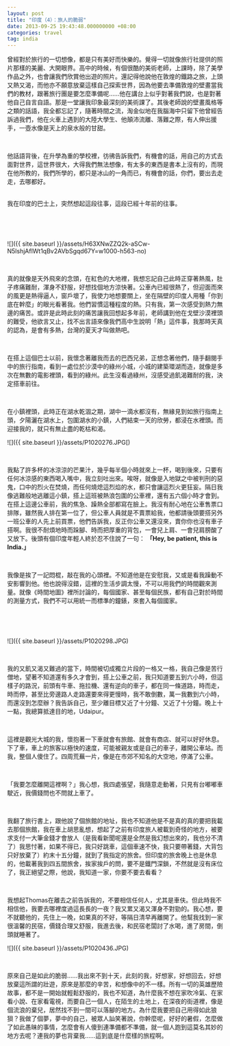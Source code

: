 ```yaml
--- 
layout: post 
title: "印度（4）：旅人的脆弱" 
date: 2013-09-25 19:43:48.000000000 +08:00
categories: travel
tag: india
---
```

 曾經對於旅行的一切想像，都是只有美好而快樂的。覺得一切就像旅行社提供的照片那樣的美麗、大開眼界。高中的時候，有個很酷的美術老師，上課時，除了美學作品之外，也會讓我們欣賞他出遊的照片。還記得他說他在敦煌的鐵路之旅，上頭又熱又渴，而他亦不願意放棄這樣自己探索世界，因為他要去準備敦煌的壁畫當我們的教材，跟著旅行團是要怎麼準備呢……他在講台上似乎對著我們說，也是對著他自己自言自語。那是一堂讓我印象最深刻的美術課了。其後老師說的壁畫風格等之類的話語，我全都忘記了，隨著時間之流，淘金似地在我腦海中只留下他曾經告訴過我們，他在火車上遇到的大陸大學生、他顛沛流離、落難之際，有人伸出援手，一壺水像是天上的泉水般的甘甜。


&nbsp;

他話語背後，在升學為重的學校裡，彷彿告訴我們，有機會的話，用自己的方式去面對世界，這世界很大，大得我們無法想像，有太多的東西是書本上沒有的，而現在他所教的，我們所學的，都只是冰山的一角而已，有機會的話，你們，要出去走走，去哪都好。

&nbsp;  
 我在印度的巴士上，突然想起這段往事，這段已經十年前的往事。

&nbsp;

&nbsp;

![]({{ site.baseurl }}/assets/H63XNwZZQ2k-aSCw-N5lshjAflWt1qBv2AVbSgqd67Y=w1000-h563-no)

&nbsp;

真的就像是天外飛來的念頭，在紅色的大地裡，我想忘記自己此時正穿著熱風，肚子疼痛難耐，渾身不舒服，好想找個地方涼快著。公車內已經很熱了，但迎面而來的風更是熱得逼人，窗戶壞了，我使力地想要關上，坐在隔壁的印度人用種「你到底在幹麼」的眼光看著我。他們習慣這種程度的熱。只有我，第一次感受到熱力無邊的痛苦。或許是此時此刻的痛苦讓我回想起多年前，老師講到他在戈壁沙漠裡頭的難受，他欲言又止，找不出言語來像我們高中生說明「熱」這件事，我那時天真的認為，是會有多熱，台灣的夏天才叫做熱吧。

&nbsp;

在搭上這個巴士以前，我懷念著離我而去的巴西兄弟，正想念著他們，隨手翻閱手中的旅行指南，看到一處位於沙漠中的綠州小城，小城的建築環湖而造，就像是多次在無數的電影裡頭，看到的綠州。此生沒看過綠州，沒感受過飢渴難耐的我，決定搭車前往。

&nbsp;

在小鎮裡頭，此時正在湖水乾涸之期，湖中一滴水都沒有，無緣見到如旅行指南上頭，夕陽灑在湖水上，包圍湖水的小鎮，人們結束一天的欣勞，都浸在水裡頭。而迎接我的，就只有無止盡的乾枯和渴。

![]({{ site.baseurl }}/assets/P1020276.JPG[)

&nbsp;

我點了許多杯的冰涼涼的芒果汁，幾乎每半個小時就來上一杯，喝到後來，只要有任何冰涼感的東西喝入嘴中，我立刻吐出來。唉呀，就像是入地獄之中被判刑的惡鬼，口中的烈火在焚燒，而任何燒熄這烈焰的水，都只會讓這烈火更狂妄。隔日我像逃難般地逃離這小鎮，搭上這班被熱浪包圍的公車裡，還有五六個小時才會到。在搭上這邊公車前，我的焦急、躁熱全部都寫在臉上。我沒有耐心地在公車售票口排隊，雖然我人排在第一位了，但公車人員就是不賣票給我，他都請後頭要搭另外一班公車的人先上前買票，他們告訴我，反正你公車又還沒來，賣你你也沒有車子搭啊。我很不耐煩地時而跺腳、時而把厚重的背包，一會兒上肩、一會兒肩膀酸了又放下。後頭有個印度年輕人終於忍不住說了一句： **「Hey, be patient, this is India.」**

&nbsp;

我像是挨了一記悶棍，敲在我的心頭裡。不知道他是在安慰我，又或是看我躁動不安影響到他。他也說得沒錯，這裡的生活步調太慢，不可以用我們的時間觀來測量。就像《時間地圖》裡所討論的，每個國家、甚至每個民族，都有自己對於時間的測量方式，我們不可以用統一而標準的鐘錶，來套入每個國家。

&nbsp;

&nbsp;

![]({{ site.baseurl }}/assets/P1020298.JPG)

&nbsp;

我的又飢又渴又難過的當下，時間被切成獨立片段的一格又一格，我自己像是苦行僧地，望著不知道還有多久才會到，搭上公車之前，我只知道要五到六小時，但這樣子的路況，前頭有牛車、拖拉機、還有逆向的車子，都在同一條道路，時而走，時而停，甚至比旁邊路人走路還要來得更慢時，我不敢倒數，萬一我數到六小時，而還沒到怎麼辦？我告訴自己，至少離目標又近了十分鐘、又近了十分鐘。晚上十一點，我總算抵達目的地，Udaipur。

&nbsp;

這裡是觀光大城的我，懷抱著一下車就會有旅館、就會有商店、就可以好好休息。下了車，車上的旅客以極快的速度，可能被親友或是自己的車子，離開公車站。而我，整個人傻住了。四周荒蕪一片，像是在市郊不知名的大空地，停滿了公車。

&nbsp;

「我要怎麼離開這裡啊？」我心想，我四處張望，我隨意走動著，只見有台嘟嘟車駛近，我價錢問也不問就上車了。

&nbsp;

我翻了旅行書上，跟他說了個旅館的地址，我也不知道他是不是真的真的要把我載去那個旅館，我在車上胡思亂想，想起了之前有印度旅人被載到奇怪的地方，被要求支付一大筆金錢才會放人（是我看新聞呢還是全然是我幻想出來的，我也分不清了）我思忖著，如果不得已，我只好跳車，這個車速不快，我只要帶著錢，大背包只好放棄了）約末十五分鐘，就到了我指定的旅舍。但印度的旅舍晚上也是休息的，他載著我到四五間旅舍，挨家挨戶的問，要不是鐵門深鎖，不然就是沒有床位了，我正絕望之際，他說，我知道一家，你要不要去看看？

&nbsp;

我想起Thomas在離去之前告訴我的，不要相信任何人，尤其是車伕。但此時我不相信他，我要去哪裡度過這長長的一夜？我又累又渴又渾身不對勁的。我心想，要不就聽他的，先住上一晚，如果真的不好，等隔日清早再離開了。他幫我找到一家很溫馨的民宿，價錢合理又舒服，我進去後，和民宿老闆討了水喝，進了房間，倒頭就睡著了。

![]({{ site.baseurl }}/assets/P1020436.JPG)

&nbsp;

原來自己是如此的脆弱……我出來不到十天，此刻的我，好想家，好想回去，好想放棄這所謂的壯遊，原來是那麼的辛苦，和想像中的不一樣。所有一切的英雄歷險故事，都不是一開始就輕鬆舒服的，我也不知道，為什麼我不想在家吹冷氣、在家看小說、在家看電視，而要自己一個人，在陌生的土地上，在深夜的街道裡，像是個流浪的棄兒，居然找不到一間可以落腳的地方。為什麼我要把自己用得如此狼狽？我做了個夢，夢中的自己，被眾人訕笑著說，你幹麼呢，好好的暑假，怎麼做了如此愚昧的事情，怎麼會有人傻到連準備都不準備，就一個人跑到這莫名其妙的地方去呢？連我的夢也背棄我……這到底是什麼樣的旅程啊。

